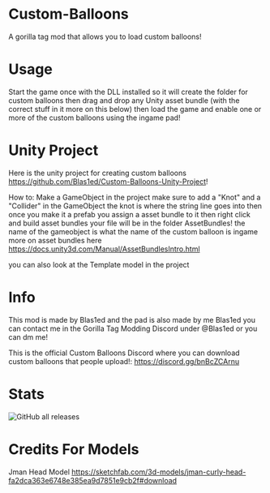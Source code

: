 # Custom-Balloons
A gorilla tag mod that allows you to load custom balloons!

# Usage
Start the game once with the DLL installed so it will create the folder for custom balloons then drag and drop any Unity asset bundle (with the correct stuff in it more on this below) then load the game and enable one or more of the custom balloons using the ingame pad!

# Unity Project
Here is the unity project for creating custom balloons https://github.com/Blas1ed/Custom-Balloons-Unity-Project!

How to:
Make a GameObject in the project make sure to add a "Knot" and a "Collider" in the GameObject the knot is where the string line goes into then once you make it a prefab you assign a asset bundle to it then right click and build asset bundles your file will be in the folder AssetBundles! the name of the gameobject is what the name of the custom balloon is ingame more on asset bundles here https://docs.unity3d.com/Manual/AssetBundlesIntro.html

you can also look at the Template model in the project

# Info
This mod is made by Blas1ed and the pad is also made by me Blas1ed you can contact me in the Gorilla Tag Modding Discord under @Blas1ed or you can dm me!

This is the official Custom Balloons Discord where you can download custom balloons that people upload!: https://discord.gg/bnBcZCArnu

# Stats
![GitHub all releases](https://img.shields.io/github/downloads/Blas1ed/Custom-Balloons/total?color=%2300FF00)

# Credits For Models
Jman Head Model https://sketchfab.com/3d-models/jman-curly-head-fa2dca363e6748e385ea9d7851e9cb2f#download

